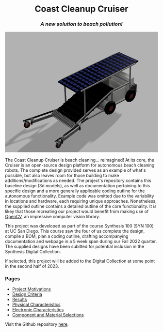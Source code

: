 
<h1 style="text-align: center;"> Coast Cleanup Cruiser </h1>
<h3 style="text-align: center; font-style: italic;"> A new solution to beach pollution! </h3> 


![Image of robot](imgs/main.png "Coast Cleanup Cruiser")

<p> The Coast Cleanup Cruiser is beach cleaning... reimagined! At its core, the Cruiser is an open-source design platform for autonomous beach cleaning robots. The complete design provided serves as an example of what's possible, but also leaves room for those building to make additions/modifications as needed. The project's repository contains this baseline design (3d models), as well as documentation pertaining to this specific design and a more generally applicable coding outline for the autonomous functionality. Example code was omitted due to the variability in locations and hardware, each requiring unique approaches. Nonetheless, the supplied outline contains a detailed outline of the core functionality. It is likey that those recreating our project would benefit from making use of <a href="https://opencv.org/"> OpenCV</a>, an impressive computer vision library.</p>

<p> 
This project was developed as part of the course Synthesis 100 (SYN 100) at UC San Diego. This course saw the four of us complete the design, compile a BOM, plan a coding outline, drafting accompanying documentation and webpage in a 5 week span during our Fall 2022 quarter. 
The supplied designs have been subitted for potential inclusion in the Synthesis Digital Collection. </p>
<p> If selected, this project will be added to the Digital Collection at some point in the second half of 2023. </p> 
<h3> Pages </h3>
<ul>
    <li>
        <a href="https://conrado-m-ucsd.github.io/SYN-100-Project/pages/motives.html">Project Motivations</a> 
    </li> 
    <li>
        <a href="https://conrado-m-ucsd.github.io/SYN-100-Project/pages/dsgn-crit.html">Design Criteria</a> 
    </li> 
    <li>
        <a href="https://conrado-m-ucsd.github.io/SYN-100-Project/pages/result.html">Results</a> 
    </li> 
    <li>
        <a href="https://conrado-m-ucsd.github.io/SYN-100-Project/pages/phys-ch.html">Physical Characteristics</a> 
    </li> 
    <li>
        <a href="https://conrado-m-ucsd.github.io/SYN-100-Project/pages/ele-ch.html">Electronic Characteristics</a> 
    </li>     
    <li>
        <a href="https://conrado-m-ucsd.github.io/SYN-100-Project/pages/mat-sel.html">Component and Material Selections </a> 
    </li>     
</ul>

<p> Visit the Github repository <a href="https://github.com/Conrado-M-UCSD/SYN-100-Project">here</a>.